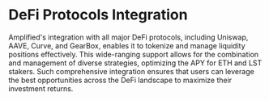 # DeFi Protocols Integration

Amplified's integration with all major DeFi protocols, including Uniswap, AAVE, Curve, and GearBox, enables it to tokenize and manage liquidity positions effectively. This wide-ranging support allows for the combination and management of diverse strategies, optimizing the APY for ETH and LST stakers. Such comprehensive integration ensures that users can leverage the best opportunities across the DeFi landscape to maximize their investment returns.
